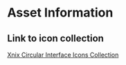 # Asset Information

## Link to icon collection
[Xnix Circular Interface Icons Collection](https://www.svgrepo.com/collection/xnix-circular-interface-icons/11)